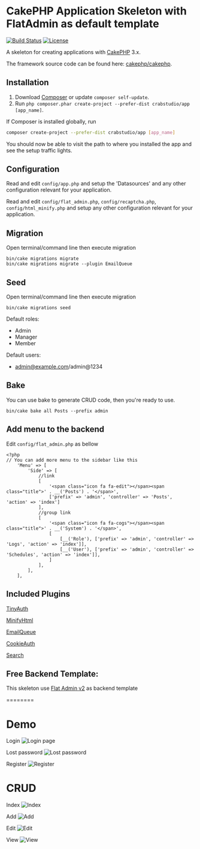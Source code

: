 # CakePHP Application Skeleton with FlatAdmin as default template

[![Build Status](https://img.shields.io/travis/cakephp/app/master.svg?style=flat-square)](https://travis-ci.org/cakephp/app)
[![License](https://img.shields.io/packagist/l/cakephp/app.svg?style=flat-square)](https://packagist.org/packages/cakephp/app)

A skeleton for creating applications with [CakePHP](http://cakephp.org) 3.x.

The framework source code can be found here: [cakephp/cakephp](https://github.com/cakephp/cakephp).

## Installation

1. Download [Composer](http://getcomposer.org/doc/00-intro.md) or update `composer self-update`.
2. Run `php composer.phar create-project --prefer-dist crabstudio/app [app_name]`.

If Composer is installed globally, run
```bash
composer create-project --prefer-dist crabstudio/app [app_name]
```

You should now be able to visit the path to where you installed the app and see
the setup traffic lights.

## Configuration

Read and edit `config/app.php` and setup the 'Datasources' and any other
configuration relevant for your application.

Read and edit `config/flat_admin.php`, `config/recaptcha.php`, `config/html_minify.php` and setup any other
configuration relevant for your application.

## Migration

Open terminal/command line then execute migration
```
bin/cake migrations migrate
bin/cake migrations migrate --plugin EmailQueue
```

## Seed

Open terminal/command line then execute migration
```
bin/cake migrations seed
```

Default roles:

- Admin
- Manager
- Member

Default users:

- admin@example.com/admin@1234

## Bake

You can use bake to generate CRUD code, then you're ready to use.

```
bin/cake bake all Posts --prefix admin
```

## Add menu to the backend

Edit `config/flat_admin.php` as bellow

```
<?php
// You can add more menu to the sidebar like this
    'Menu' => [
        'Side' => [
            //link
            [
                '<span class="icon fa fa-edit"></span><span class="title">' . __('Posts') . '</span>', 
                ['prefix' => 'admin', 'controller' => 'Posts', 'action' => 'index']
            ],
            //group link
            [
                '<span class="icon fa fa-cogs"></span><span class="title">' . __('System') . '</span>',
                [
                    [__('Role'), ['prefix' => 'admin', 'controller' => 'Logs', 'action' => 'index']],
                    [__('User'), ['prefix' => 'admin', 'controller' => 'Schedules', 'action' => 'index']],
                ]
            ],
        ],
    ],
```

## Included Plugins

[TinyAuth](github.com/dereuromark/cakephp-tinyauth)

[MinifyHtml](https://github.com/WyriHaximus/MinifyHtml)

[EmailQueue](https://github.com/crabstudio/emailqueue)

[CookieAuth](https://github.com/Xety/Cake3-CookieAuth)

[Search](https://github.com/friendsofcake/search)

## Free Backend Template:

This skeleton use [Flat Admin v2](https://github.com/tui2tone/flat-admin-bootstrap-templates) as backend template

========
# Demo

Login
![Login page](http://i.imgur.com/OYwbXOQ.png)

Lost password
![Lost password](http://i.imgur.com/JUyTJKi.png)

Register
![Register](http://i.imgur.com/UNxAcHr.png)

# CRUD

Index
![Index](http://img.prntscr.com/img?url=http://i.imgur.com/YirtdcJ.png)

Add
![Add](http://i.imgur.com/NRJ5rn1.png)

Edit
![Edit](http://i.imgur.com/4Hl8sbG.png)

View
![View](http://i.imgur.com/yHopFTc.png)
